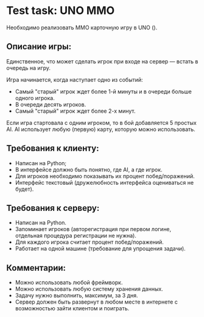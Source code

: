 


Test task: UNO MMO
==================

Необходимо реализовать ММО карточную игру в UNO ().

Описание игры:
--------------

Единственное, что может сделать игрок при входе на сервер — встать в очередь на игру.

Игра начинается, когда наступает одно из событий:

* Самый "старый" игрок ждет более 1-й минуты и в очереди больше одного игрока.
* В очереди десять игроков.
* Самый "старый" игрок ждет более 2-х минут.

Если игра стартовала с одним игроком, то в бой добавляется 5 простых AI.
AI использует любую (первую) карту, которую можно использовать.

Требования к клиенту:
---------------------

* Написан на Python;
* В интерфейсе должно быть понятно, где AI, а где игрок.
* Для игроков необходимо показывать их процент побед/поражений.
* Интерфейс текстовый (дружелюбность интерфейса оцениваться не будет).

Требования к серверу:
---------------------

* Написан на Python.
* Запоминает игроков (авторегистрация при первом логине, отдельная процедура регистрации не нужна).
* Для каждого игрока считает процент побед/поражений.
* Работает на одной машине (требование для упрощения задачи).

Комментарии:
------------

* Можно использовать любой фреймворк.
* Можно использовать любую систему хранения данных.
* Задачу нужно выполнить, максимум, за 3 дня.
* Сервер должен быть развернут в любом месте в интернете с возможностью зайти клиентом и поиграть.
